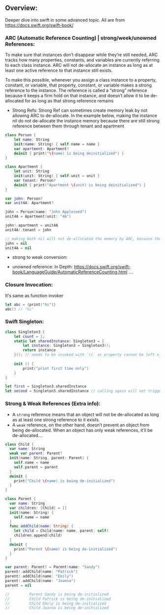 ## Overview:
Deeper dive into swift in some advanced topic. All are from https://docs.swift.org/swift-book/

### ARC (Automatic Reference Counting) | strong/week/unowned References:
To make sure that instances don’t disappear while they’re still needed, ARC tracks how many properties, constants, and variables are currently referring to each class instance. ARC will not de-allocate an instance as long as at least one active reference to that instance still exists.

To make this possible, whenever you assign a class instance to a property, constant, or variable, that property, constant, or variable makes a strong reference to the instance. The reference is called a “strong” reference because it keeps a firm hold on that instance, and doesn’t allow it to be de-allocated for as long as that strong reference remains

* Strong Refs:
Strong Ref can sometimes create memory leak by not allowing ARC to de-allocate. In the example below, making the instance nil do not de-allocate the instance memory because there are still strong reference between them through tenant and apartment
```swift
class Person {
    let name: String
    init(name: String) { self.name = name }
    var apartment: Apartment?
    deinit { print("\(name) is being deinitialized") }
}

class Apartment {
    let unit: String
    init(unit: String) { self.unit = unit }
    var tenant: Person?
    deinit { print("Apartment \(unit) is being deinitialized") }
}

var john: Person?
var unit4A: Apartment?

john = Person(name: "John Appleseed")
unit4A = Apartment(unit: "4A")

john!.apartment = unit4A
unit4A!.tenant = john

// making both nil will not de-allocated the memory by ARC, because there are still strong reference between them through tenant and apartment property
john = nil
unit4A = nil
```
* strong to weak conversion:

* unowned reference:
In Depth: https://docs.swift.org/swift-book/LanguageGuide/AutomaticReferenceCounting.html ....

### Closure Invocation:
It's same as function invoker
```swift
let abc = {print("hi")}
abc() // "hi"
```

### Swift Singleton:
```swift
class Singleton3 {
    let count = 1;
    static let sharedInstance: Singleton3 = {
        let instance: Singleton3 = Singleton3();
        return instance
    }(); // needs to be invoked with `()` as property cannot be left nil
    
    init () {
        print("print first time only")
    }
}

let first = Singleton3.sharedInstance
let second = Singleton3.sharedInstance // calling again will not trigger the init block again.
```

### Strong & Weak References (Extra info):
- A `strong` reference means that an object will not be de-allocated as long as at least one strong reference to it exists.
- A `weak` reference, on the other hand, doesn’t prevent an object from being de-allocated. When an object has only weak references, it’ll be de-allocated....

```swift
class Child {
  var name: String
  weak var parent: Parent?
  init(name: String, parent: Parent) {
    self.name = name
    self.parent = parent
  }
  deinit {
    print("Child \(name) is being de-initialized")
  }
}

class Parent {
  var name: String
  var children: [Child] = []
  init(name: String) {
    self.name = name
  }
  func addChild(name: String) {
    let child = Child(name: name, parent: self)
    children.append(child)
  }
  deinit {
    print("Parent \(name) is being de-initialized")
  }
}

var parent: Parent? = Parent(name: "Sandy")
parent!.addChild(name: "Patrick")
parent!.addChild(name: "Emily")
parent!.addChild(name: "Joanna")
parent = nil

//         Parent Sandy is being de-initialized
//         Child Patrick is being de-initialized
//         Child Emily is being de-initialized
//         Child Joanna is being de-initialized
```
